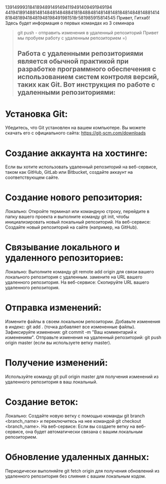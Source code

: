 1391499931841894891491494119491409491949194
4419418914881481484814848841818488481481481481848148481488141481848189418481948198491981518г581985915814545
Привет, Гитхаб! Здесь будет информация о первых командах из 3 семинара
> git push - отправить изменения в удаленный репозиторий 
Привет мы пробуем работу с удаленным репозиторием =)
> ## Работа с удаленными репозиториями является обычной практикой при разработке программного обеспечения с использованием систем контроля версий, таких как Git. Вот инструкция по работе с удаленными репозиториями:

# Установка Git:
Убедитесь, что Git установлен на вашем компьютере. Вы можете скачать его с официального сайта: https://git-scm.com/downloads

# Создание аккаунта на хостинге:
Если вы хотите использовать удаленный репозиторий на веб-сервисе, таком как GitHub, GitLab или Bitbucket, создайте аккаунт на соответствующем сайте.

# Создание нового репозитория:
Локально: Откройте терминал или командную строку, перейдите в папку вашего проекта и выполните команду git init, чтобы инициализировать новый локальный репозиторий.
На веб-сервисе: Создайте новый репозиторий на сайте (например, на GitHub).

# Связывание локального и удаленного репозиториев:
Локально: Выполните команду git remote add origin <URL> для связи вашего локального репозитория с удаленным. <URL> замените на URL вашего удаленного репозитория.
На веб-сервисе: Скопируйте URL вашего удаленного репозитория.

# Отправка изменений:
Измените файлы в своем локальном репозитории.
Добавьте изменения в индекс: git add . (точка добавляет все измененные файлы).
Зафиксируйте изменения: git commit -m "Ваш комментарий к изменениям".
Отправьте изменения на удаленный репозиторий: git push origin master (если вы используете ветку master).

# Получение изменений:
Используйте команду git pull origin master для получения изменений из удаленного репозитория в ваш локальный.

# Создание веток:
Локально: Создайте новую ветку с помощью команды git branch <branch_name> и переключитесь на нее командой git checkout <branch_name>.
На веб-сервисе: Если вы создаете ветку на веб-сервисе, она будет автоматически связана с вашим локальным репозиторием.

# Обновление удаленных данных:
Периодически выполняйте git fetch origin для получения обновлений из удаленного репозитория без слияния с вашим локальным кодом.
